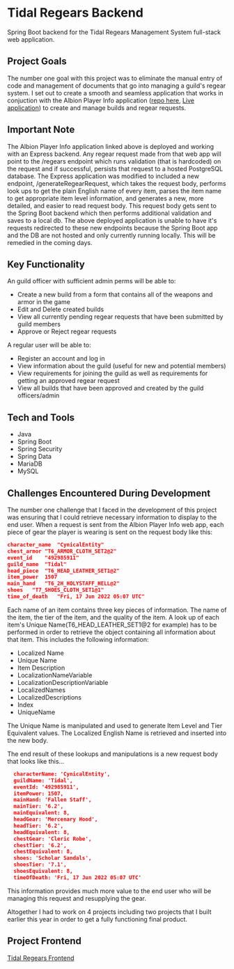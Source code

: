 # Tidal Regears Backend
Spring Boot backend for the Tidal Regears Management System full-stack web application. 

## Project Goals
The number one goal with this project was to eliminate the manual entry of code and management of documents that go into managing a guild's regear system.
I set out to create a smooth and seamless application that works in conjuction with the Albion Player Info application ([repo here](https://github.com/MatthewGammon/Albion-Player-Info), [Live application](https://albion-player-info.vercel.app/home))
to create and manage builds and regear requests. 

## Important Note
The Albion Player Info application linked above is deployed and working with an Express backend. Any regear request made from that web app will point to the /regears endpoint which runs validation (that is hardcoded) on the request and if successful, persists that request to a hosted PostgreSQL database. 
The Express application was modified to included a new endpoint, /generateRegearRequest, which takes the request body, performs look ups to get the plain English name of every item, parses the item name to get appropriate item level information, and generates a new, more detailed, and easier to read request body.
This request body gets sent to the Spring Boot backend which then performs additional validation and saves to a local db.
The above deployed application is unable to have it's requests redirected to these new endpoints because the Spring Boot app and the DB are not hosted and only currently running locally. 
This will be remedied in the coming days.

## Key Functionality
An guild officer with sufficient admin perms will be able to:
* Create a new build from a form that contains all of the weapons and armor in the game
* Edit and Delete created builds
* View all currently pending regear requests that have been submitted by guild members
* Approve or Reject regear requests

A regular user will be able to:
* Register an account and log in
* View information about the guild (useful for new and potential members)
* View requirements for joining the guild as well as requirements for getting an approved regear request
* View all builds that have been approved and created by the guild officers/admin


## Tech and Tools
* Java
* Spring Boot
* Spring Security
* Spring Data
* MariaDB
* MySQL

## Challenges Encountered During Development
The number one challenge that I faced in the development of this project was ensuring that I could retrieve necessary information to display to the end user.
When a request is sent from the Albion Player Info web app, each piece of gear the player is wearing is sent on the request body like this:

```json
character_name	"CynicalEntity"
chest_armor	"T6_ARMOR_CLOTH_SET2@2"
event_id	"492985911"
guild_name	"Tidal"
head_piece	"T6_HEAD_LEATHER_SET1@2"
item_power	1507
main_hand	"T6_2H_HOLYSTAFF_HELL@2"
shoes	"T7_SHOES_CLOTH_SET1@1"
time_of_death	"Fri, 17 Jun 2022 05:07 UTC"
```

Each name of an item contains three key pieces of information. The name of the item, the tier of the item, and the quality of the item. 
A look up of each item's Unique Name(T6_HEAD_LEATHER_SET1@2 for example) has to be performed in order to retrieve the object containing all information about that item. This includes the following information:
* Localized Name
* Unique Name
* Item Description
* LocalizationNameVariable
* LocalizationDescriptionVariable
* LocalizedNames
* LocalizedDescriptions
* Index
* UniqueName

The Unique Name is manipulated and used to generate Item Level and Tier Equivalent values.
The Localized English Name is retrieved and inserted into the new body.

The end result of these lookups and manipulations is a new request body that looks like this...

```json
  characterName: 'CynicalEntity',
  guildName: 'Tidal',
  eventId: '492985911',
  itemPower: 1507,
  mainHand: 'Fallen Staff',
  mainTier: '6.2',
  mainEquivalent: 8,
  headGear: 'Mercenary Hood',
  headTier: '6.2',
  headEquivalent: 8,
  chestGear: 'Cleric Robe',
  chestTier: '6.2',
  chestEquivalent: 8,
  shoes: 'Scholar Sandals',
  shoesTier: '7.1',
  shoesEquivalent: 8,
  timeOfDeath: 'Fri, 17 Jun 2022 05:07 UTC'
  ```
  
This information provides much more value to the end user who will be managing this request and resupplying the gear.

Altogether I had to work on 4 projects including two projects that I built earlier this year in order to get a fully functioning final product. 



## Project Frontend
[Tidal Regears Frontend](https://github.com/MatthewGammon/Tidal-Regears-Frontend)
